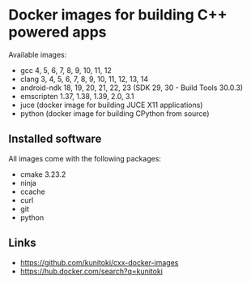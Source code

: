 # Docker images for building C++ powered apps

Available images:
- gcc 4, 5, 6, 7, 8, 9, 10, 11, 12
- clang 3, 4, 5, 6, 7, 8, 9, 10, 11, 12, 13, 14
- android-ndk 18, 19, 20, 21, 22, 23 (SDK 29, 30 - Build Tools 30.0.3)
- emscripten 1.37, 1.38, 1.39, 2.0, 3.1
- juce (docker image for building JUCE X11 applications)
- python (docker image for building CPython from source)

## Installed software
All images come with the following packages:
- cmake 3.23.2
- ninja
- ccache
- curl
- git
- python

## Links

- https://github.com/kunitoki/cxx-docker-images
- https://hub.docker.com/search?q=kunitoki
